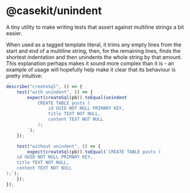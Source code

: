 # @casekit/unindent

A tiny utility to make writing tests that assert against multiline strings a bit easier.

When used as a tagged template literal, it trims any empty lines from the start and end of a multiline string, then, for the remaining lines, finds the shortest indentation and then unindents the whole string by that amount. This explanation perhaps makes it sound more complex than it is - an example of usage will hopefully help make it clear that its behaviour is pretty intuitive:

```typescript
describe("createSql", () => {
    test("with unindent", () => {
        expect(createSql(pb)).toEqual(unindent`
            CREATE TABLE posts (
                id UUID NOT NULL PRIMARY KEY,
                title TEXT NOT NULL,
                content TEXT NOT NULL
            );
        `);
    });

    test("without unindent", () => {
        expect(createSql(pb)).toEqual(`CREATE TABLE posts (
    id UUID NOT NULL PRIMARY KEY,
    title TEXT NOT NULL,
    content TEXT NOT NULL
);`);
    });
});
```
